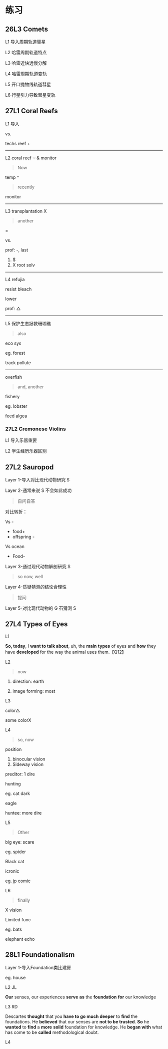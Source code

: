 # 练习

## 26L3 Comets

L1 导入周期轨道彗星

L2 哈雷周期轨道特点

L3 哈雷近快远慢分解

L4 哈雷周期轨道变轨

L5 开口抛物线轨道彗星

L6 行星引力导致彗星变轨

## 27L1 Coral Reefs

L1 导入

vs.

techs reef +

---

L2 coral reef ∵ & monitor

> Now

temp ^

> recently

monitor

---

L3 transplantation X

> another

=

vs.

prof: -, last

1. $
2. X root solv

---

L4 refujia

resist bleach

lower

prof: △

---

L5 保护生态拯救珊瑚礁

> also

eco sys

eg. forest

track pollute

---

overfish

> and, another

fishery

eg. lobster

feed algea

### 27L2 Cremonese Violins

L1 导入乐器重要

L2 学生经历乐器区别

## 27L2 Sauropod

Layer 1-导入对比现代动物研究 S

Layer 2-通常来说 S 不会如此成功

> 自问自答

对比转折：

Vs -

- food+
- offspring -

Vs ocean

- Food-

Layer 3-通过现代动物解剖研究 S

> so now, well

Layer 4-质疑猜测的结论合理性

> 提问

Layer 5-对比现代动物的 G 石猜测 S

## 27L4 Types of Eyes

L1

**So, today**, I **want to talk about**, uh, the **main** **types** of eyes and **how** they have **developed** for the way the animal uses them.【Q12】

L2

> now

1. direction: earth

2. image forming: most

L3

color△

some colorX

L4

> so, now

position

1. binocular vision
2. Sideway vision

preditor: 1 dire

hunting

eg. cat dark

eagle

huntee: more dire

L5

> Other

big eye: scare

eg. spider

Black cat

icronic

eg. jp comic

L6

> finally

X vision

Limited func

eg. bats

elephant echo

## 28L1 Foundationalism

Layer 1-导入Foundation类比建房

eg. house

L2 JL

**Our** senses, our experiences **serve** **as** the **foundation** **for** our knowledge

L3 RD

Descartes **thought** that you **have to go much deeper** to **find** the foundations. He **believed** that our senses are **not to be trusted**. **So** he **wanted** to **find** a **more** **solid** foundation for knowledge. He **began with** what has come to be **called** methodological doubt.

L4 
